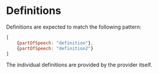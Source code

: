 # Definitions

Definitions are expected to match the following pattern:

```javascript
[
    {partOfSpeech: "definition"},
    {partOfSpeech: "definition2"}
]
```

The individual definitions are provided by the provider itself.